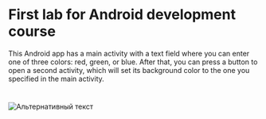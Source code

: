 # First lab for Android development course
This Android app has a main activity with a text field where you can enter one of three colors: red, green, or blue. After that, you can press a button to open a second activity, which will set its background color to the one you specified in the main activity.
#
![Альтернативный текст](gif/Colors.gif)
